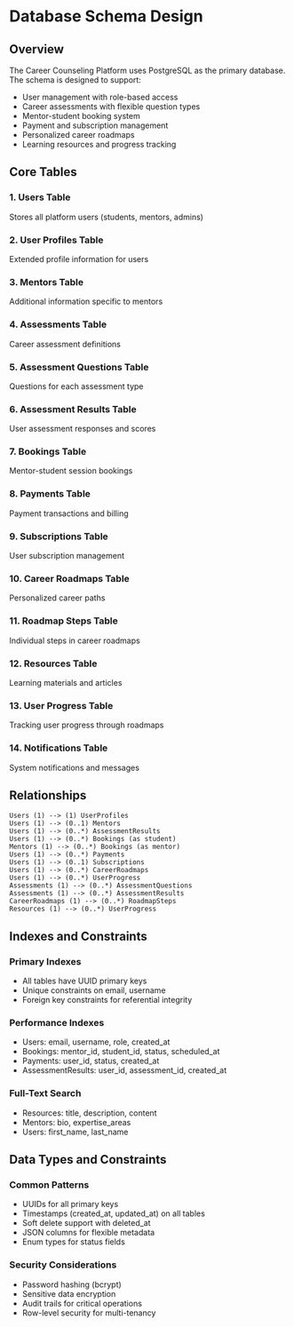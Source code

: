 # Database Schema Design

## Overview
The Career Counseling Platform uses PostgreSQL as the primary database. The schema is designed to support:
- User management with role-based access
- Career assessments with flexible question types
- Mentor-student booking system
- Payment and subscription management
- Personalized career roadmaps
- Learning resources and progress tracking

## Core Tables

### 1. Users Table
Stores all platform users (students, mentors, admins)

### 2. User Profiles Table
Extended profile information for users

### 3. Mentors Table
Additional information specific to mentors

### 4. Assessments Table
Career assessment definitions

### 5. Assessment Questions Table
Questions for each assessment type

### 6. Assessment Results Table
User assessment responses and scores

### 7. Bookings Table
Mentor-student session bookings

### 8. Payments Table
Payment transactions and billing

### 9. Subscriptions Table
User subscription management

### 10. Career Roadmaps Table
Personalized career paths

### 11. Roadmap Steps Table
Individual steps in career roadmaps

### 12. Resources Table
Learning materials and articles

### 13. User Progress Table
Tracking user progress through roadmaps

### 14. Notifications Table
System notifications and messages

## Relationships

```
Users (1) --> (1) UserProfiles
Users (1) --> (0..1) Mentors
Users (1) --> (0..*) AssessmentResults
Users (1) --> (0..*) Bookings (as student)
Mentors (1) --> (0..*) Bookings (as mentor)
Users (1) --> (0..*) Payments
Users (1) --> (0..1) Subscriptions
Users (1) --> (0..*) CareerRoadmaps
Users (1) --> (0..*) UserProgress
Assessments (1) --> (0..*) AssessmentQuestions
Assessments (1) --> (0..*) AssessmentResults
CareerRoadmaps (1) --> (0..*) RoadmapSteps
Resources (1) --> (0..*) UserProgress
```

## Indexes and Constraints

### Primary Indexes
- All tables have UUID primary keys
- Unique constraints on email, username
- Foreign key constraints for referential integrity

### Performance Indexes
- Users: email, username, role, created_at
- Bookings: mentor_id, student_id, status, scheduled_at
- Payments: user_id, status, created_at
- AssessmentResults: user_id, assessment_id, created_at

### Full-Text Search
- Resources: title, description, content
- Mentors: bio, expertise_areas
- Users: first_name, last_name

## Data Types and Constraints

### Common Patterns
- UUIDs for all primary keys
- Timestamps (created_at, updated_at) on all tables
- Soft delete support with deleted_at
- JSON columns for flexible metadata
- Enum types for status fields

### Security Considerations
- Password hashing (bcrypt)
- Sensitive data encryption
- Audit trails for critical operations
- Row-level security for multi-tenancy